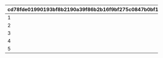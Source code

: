 |cd78fde01990193bf8b2190a39f86b2b16f9bf275c0847b0bf19d128cab94f0a|cd4888473c9b9ba9e99509e4239bb0d8f8859a279734780683d7fddc7dbfe86a|f9ced1f76c5daf2311fc4a17ba5c28ae1ce86145898c04bd12c98c1cfd106295|56eee6709324bb0eeed8a978f3fd7cf3c51c3a368a3bd5dc9b3d1fe4164ce8c8|b612144817f82c2b9eb32b6d3657a8051c4eeb0ca648026fb86d66ce76653015|6dc2335a055fb2984ee4544c3f4809f0b10ecd1ac5ecf3eae1d853d704557321|6d36415b767419759727cc49d7d065b224a56476e47553dea5ff5bbad5065e27|9543aeb1732b2d13799c08d55786c66ee9afaf3b40a3705f4d684aede81652d9|
| --- | --- | --- | --- | --- | --- | --- | --- |
|1|440|4|400|4000|1|100|0|
|2|1100|10|1000|10000|2|120|0|
|3|1540|12|1400|14000|3|140|0|
|4|2200|14|2000|20000|4|170|0|
|5|2970|16|2700|27000|5|200|0|